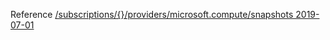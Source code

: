 Reference [/subscriptions/{}/providers/microsoft.compute/snapshots 2019-07-01](/Resources/mgmt-plane/L3N1YnNjcmlwdGlvbnMve30vcHJvdmlkZXJzL21pY3Jvc29mdC5jb21wdXRlL3NuYXBzaG90cw==/2019-07-01.xml)
